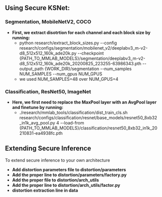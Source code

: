 ## Using Secure KSNet:
### Segmentation, MobileNetV2, COCO
- **First, we extract disotrtion for each channel and each block size by running:** 
    - python research/extract_block_sizes.py --config research/configs/segmentation/mobilenet_v2/deeplabv3_m-v2-d8_512x512_160k_ade20k.py --checkpoint {PATH_TO_MMLAB_MODELS}/segmentation/deeplabv3_m-v2-d8_512x512_160k_ade20k_20200825_223255-63986343.pth --output_path {WORK_DIR}/segmentation --num_samples NUM_SAMPLES --num_gpus NUM_GPUS 
    - we used NUM_SAMPLES=48 over NUM_GPUS=4
### Classification, ResNet50, ImageNet
- **Here, we first need to replace the MaxPool layer with an AvgPool layer and finetune by running:**
    - ./research/mmlab_tools/classification/dist_train_cls.sh research/configs/classification/resnet/base_models/resnet50_8xb32_in1k_avg_pool.py 4 --load-from {PATH_TO_MMLAB_MODELS}/classification/resnet50_8xb32_in1k_20210831-ea4938fc.pth


## Extending Secure Inference
To extend secure inference to your own architecture

- **Add distortion parameters file to distortion/parameters**
- **Add the proper line to distortion/parameters/factory.py**
- **Add the proper file to distortion/arch_utils**
- **Add the proper line to distortion/arch_utils/factor.py**
- **distortion extraction line in data**


[//]: # (<div align="center">)

[//]: # (  <img src="resources/mmseg-logo.png" width="600"/>)

[//]: # (  <div>&nbsp;</div>)

[//]: # (  <div align="center">)

[//]: # (    <b><font size="5">OpenMMLab website</font></b>)

[//]: # (    <sup>)

[//]: # (      <a href="https://openmmlab.com">)

[//]: # (        <i><font size="4">HOT</font></i>)

[//]: # (      </a>)

[//]: # (    </sup>)

[//]: # (    &nbsp;&nbsp;&nbsp;&nbsp;)

[//]: # (    <b><font size="5">OpenMMLab platform</font></b>)

[//]: # (    <sup>)

[//]: # (      <a href="https://platform.openmmlab.com">)

[//]: # (        <i><font size="4">TRY IT OUT</font></i>)

[//]: # (      </a>)

[//]: # (    </sup>)

[//]: # (  </div>)

[//]: # (  <div>&nbsp;</div>)

[//]: # ()
[//]: # (<br />)
[//]: # ()
[//]: # ([![PyPI - Python Version]&#40;https://img.shields.io/pypi/pyversions/mmsegmentation&#41;]&#40;https://pypi.org/project/mmsegmentation/&#41;)

[//]: # ([![PyPI]&#40;https://img.shields.io/pypi/v/mmsegmentation&#41;]&#40;https://pypi.org/project/mmsegmentation&#41;)

[//]: # ([![docs]&#40;https://img.shields.io/badge/docs-latest-blue&#41;]&#40;https://mmsegmentation.readthedocs.io/en/latest/&#41;)

[//]: # ([![badge]&#40;https://github.com/open-mmlab/mmsegmentation/workflows/build/badge.svg&#41;]&#40;https://github.com/open-mmlab/mmsegmentation/actions&#41;)

[//]: # ([![codecov]&#40;https://codecov.io/gh/open-mmlab/mmsegmentation/branch/master/graph/badge.svg&#41;]&#40;https://codecov.io/gh/open-mmlab/mmsegmentation&#41;)

[//]: # ([![license]&#40;https://img.shields.io/github/license/open-mmlab/mmsegmentation.svg&#41;]&#40;https://github.com/open-mmlab/mmsegmentation/blob/master/LICENSE&#41;)

[//]: # ([![issue resolution]&#40;https://isitmaintained.com/badge/resolution/open-mmlab/mmsegmentation.svg&#41;]&#40;https://github.com/open-mmlab/mmsegmentation/issues&#41;)

[//]: # ([![open issues]&#40;https://isitmaintained.com/badge/open/open-mmlab/mmsegmentation.svg&#41;]&#40;https://github.com/open-mmlab/mmsegmentation/issues&#41;)

[//]: # ()
[//]: # ([📘Documentation]&#40;https://mmsegmentation.readthedocs.io/en/latest/&#41; |)

[//]: # ([🛠️Installation]&#40;https://mmsegmentation.readthedocs.io/en/latest/get_started.html&#41; |)

[//]: # ([👀Model Zoo]&#40;https://mmsegmentation.readthedocs.io/en/latest/model_zoo.html&#41; |)

[//]: # ([🆕Update News]&#40;https://mmsegmentation.readthedocs.io/en/latest/changelog.html&#41; |)

[//]: # ([🤔Reporting Issues]&#40;https://github.com/open-mmlab/mmsegmentation/issues/new/choose&#41;)

[//]: # ()
[//]: # (</div>)

[//]: # ()
[//]: # (<div align="center">)

[//]: # ()
[//]: # (English | [简体中文]&#40;README_zh-CN.md&#41;)

[//]: # ()
[//]: # (</div>)


[//]: # ()
[//]: # (MMSegmentation is an open source semantic segmentation toolbox based on PyTorch.)

[//]: # (It is a part of the [OpenMMLab]&#40;https://openmmlab.com/&#41; project.)

[//]: # ()
[//]: # (The master branch works with **PyTorch 1.5+**.)

[//]: # ()
[//]: # (![demo image]&#40;resources/seg_demo.gif&#41;)

[//]: # ()
[//]: # (<details open>)

[//]: # (<summary>Major features</summary>)

[//]: # ()
[//]: # (- **Unified Benchmark**)

[//]: # ()
[//]: # (  We provide a unified benchmark toolbox for various semantic segmentation methods.)

[//]: # ()
[//]: # (- **Modular Design**)

[//]: # ()
[//]: # (  We decompose the semantic segmentation framework into different components and one can easily construct a customized semantic segmentation framework by combining different modules.)

[//]: # ()
[//]: # (- **Support of multiple methods out of box**)

[//]: # ()
[//]: # (  The toolbox directly supports popular and contemporary semantic segmentation frameworks, *e.g.* PSPNet, DeepLabV3, PSANet, DeepLabV3+, etc.)

[//]: # ()
[//]: # (- **High efficiency**)

[//]: # ()
[//]: # (  The training speed is faster than or comparable to other codebases.)

[//]: # ()
[//]: # (</details>)

[//]: # ()
[//]: # (## What's New)

[//]: # ()
[//]: # (### 💎 Stable version)

[//]: # ()
[//]: # (v0.30.0 was released on 01/11/2023:)

[//]: # ()
[//]: # (- Add 'Projects/' folder, and the first example project)

[//]: # (- Support Delving into High-Quality Synthetic Face Occlusion Segmentation Datasets)

[//]: # ()
[//]: # (Please refer to [changelog.md]&#40;docs/en/changelog.md&#41; for details and release history.)

[//]: # ()
[//]: # (### 🌟 Preview of 1.x version)

[//]: # ()
[//]: # (A brand new version of **MMSegmentation v1.0.0rc3** was released in 12/31/2022:)

[//]: # ()
[//]: # (- Unifies interfaces of all components based on [MMEngine]&#40;https://github.com/open-mmlab/mmengine&#41;.)

[//]: # (- Faster training and testing speed with complete support of mixed precision training.)

[//]: # (- Refactored and more flexible [architecture]&#40;https://mmsegmentation.readthedocs.io/en/1.x/overview.html&#41;.)

[//]: # ()
[//]: # (Find more new features in [1.x branch]&#40;https://github.com/open-mmlab/mmsegmentation/tree/1.x&#41;. Issues and PRs are welcome!)

[//]: # ()
[//]: # (## Installation)

[//]: # ()
[//]: # (Please refer to [get_started.md]&#40;docs/en/get_started.md#installation&#41; for installation and [dataset_prepare.md]&#40;docs/en/dataset_prepare.md#prepare-datasets&#41; for dataset preparation.)

[//]: # ()
[//]: # (## Get Started)

[//]: # ()
[//]: # (Please see [train.md]&#40;docs/en/train.md&#41; and [inference.md]&#40;docs/en/inference.md&#41; for the basic usage of MMSegmentation.)

[//]: # (There are also tutorials for:)

[//]: # ()
[//]: # (- [customizing dataset]&#40;docs/en/tutorials/customize_datasets.md&#41;)

[//]: # (- [designing data pipeline]&#40;docs/en/tutorials/data_pipeline.md&#41;)

[//]: # (- [customizing modules]&#40;docs/en/tutorials/customize_models.md&#41;)

[//]: # (- [customizing runtime]&#40;docs/en/tutorials/customize_runtime.md&#41;)

[//]: # (- [training tricks]&#40;docs/en/tutorials/training_tricks.md&#41;)

[//]: # (- [useful tools]&#40;docs/en/useful_tools.md&#41;)

[//]: # ()
[//]: # (A Colab tutorial is also provided. You may preview the notebook [here]&#40;demo/MMSegmentation_Tutorial.ipynb&#41; or directly [run]&#40;https://colab.research.google.com/github/open-mmlab/mmsegmentation/blob/master/demo/MMSegmentation_Tutorial.ipynb&#41; on Colab.)

[//]: # ()
[//]: # (## Benchmark and model zoo)

[//]: # ()
[//]: # (Results and models are available in the [model zoo]&#40;docs/en/model_zoo.md&#41;.)

[//]: # ()
[//]: # (Supported backbones:)

[//]: # ()
[//]: # (- [x] ResNet &#40;CVPR'2016&#41;)

[//]: # (- [x] ResNeXt &#40;CVPR'2017&#41;)

[//]: # (- [x] [HRNet &#40;CVPR'2019&#41;]&#40;configs/hrnet&#41;)

[//]: # (- [x] [ResNeSt &#40;ArXiv'2020&#41;]&#40;configs/resnest&#41;)

[//]: # (- [x] [MobileNetV2 &#40;CVPR'2018&#41;]&#40;configs/mobilenet_v2&#41;)

[//]: # (- [x] [MobileNetV3 &#40;ICCV'2019&#41;]&#40;configs/mobilenet_v3&#41;)

[//]: # (- [x] [Vision Transformer &#40;ICLR'2021&#41;]&#40;configs/vit&#41;)

[//]: # (- [x] [Swin Transformer &#40;ICCV'2021&#41;]&#40;configs/swin&#41;)

[//]: # (- [x] [Twins &#40;NeurIPS'2021&#41;]&#40;configs/twins&#41;)

[//]: # (- [x] [BEiT &#40;ICLR'2022&#41;]&#40;configs/beit&#41;)

[//]: # (- [x] [ConvNeXt &#40;CVPR'2022&#41;]&#40;configs/convnext&#41;)

[//]: # (- [x] [MAE &#40;CVPR'2022&#41;]&#40;configs/mae&#41;)

[//]: # (- [x] [PoolFormer &#40;CVPR'2022&#41;]&#40;configs/poolformer&#41;)

[//]: # ()
[//]: # (Supported methods:)

[//]: # ()
[//]: # (- [x] [FCN &#40;CVPR'2015/TPAMI'2017&#41;]&#40;configs/fcn&#41;)

[//]: # (- [x] [ERFNet &#40;T-ITS'2017&#41;]&#40;configs/erfnet&#41;)

[//]: # (- [x] [UNet &#40;MICCAI'2016/Nat. Methods'2019&#41;]&#40;configs/unet&#41;)

[//]: # (- [x] [PSPNet &#40;CVPR'2017&#41;]&#40;configs/pspnet&#41;)

[//]: # (- [x] [DeepLabV3 &#40;ArXiv'2017&#41;]&#40;configs/deeplabv3&#41;)

[//]: # (- [x] [BiSeNetV1 &#40;ECCV'2018&#41;]&#40;configs/bisenetv1&#41;)

[//]: # (- [x] [PSANet &#40;ECCV'2018&#41;]&#40;configs/psanet&#41;)

[//]: # (- [x] [DeepLabV3+ &#40;CVPR'2018&#41;]&#40;configs/deeplabv3plus&#41;)

[//]: # (- [x] [UPerNet &#40;ECCV'2018&#41;]&#40;configs/upernet&#41;)

[//]: # (- [x] [ICNet &#40;ECCV'2018&#41;]&#40;configs/icnet&#41;)

[//]: # (- [x] [NonLocal Net &#40;CVPR'2018&#41;]&#40;configs/nonlocal_net&#41;)

[//]: # (- [x] [EncNet &#40;CVPR'2018&#41;]&#40;configs/encnet&#41;)

[//]: # (- [x] [Semantic FPN &#40;CVPR'2019&#41;]&#40;configs/sem_fpn&#41;)

[//]: # (- [x] [DANet &#40;CVPR'2019&#41;]&#40;configs/danet&#41;)

[//]: # (- [x] [APCNet &#40;CVPR'2019&#41;]&#40;configs/apcnet&#41;)

[//]: # (- [x] [EMANet &#40;ICCV'2019&#41;]&#40;configs/emanet&#41;)

[//]: # (- [x] [CCNet &#40;ICCV'2019&#41;]&#40;configs/ccnet&#41;)

[//]: # (- [x] [DMNet &#40;ICCV'2019&#41;]&#40;configs/dmnet&#41;)

[//]: # (- [x] [ANN &#40;ICCV'2019&#41;]&#40;configs/ann&#41;)

[//]: # (- [x] [GCNet &#40;ICCVW'2019/TPAMI'2020&#41;]&#40;configs/gcnet&#41;)

[//]: # (- [x] [FastFCN &#40;ArXiv'2019&#41;]&#40;configs/fastfcn&#41;)

[//]: # (- [x] [Fast-SCNN &#40;ArXiv'2019&#41;]&#40;configs/fastscnn&#41;)

[//]: # (- [x] [ISANet &#40;ArXiv'2019/IJCV'2021&#41;]&#40;configs/isanet&#41;)

[//]: # (- [x] [OCRNet &#40;ECCV'2020&#41;]&#40;configs/ocrnet&#41;)

[//]: # (- [x] [DNLNet &#40;ECCV'2020&#41;]&#40;configs/dnlnet&#41;)

[//]: # (- [x] [PointRend &#40;CVPR'2020&#41;]&#40;configs/point_rend&#41;)

[//]: # (- [x] [CGNet &#40;TIP'2020&#41;]&#40;configs/cgnet&#41;)

[//]: # (- [x] [BiSeNetV2 &#40;IJCV'2021&#41;]&#40;configs/bisenetv2&#41;)

[//]: # (- [x] [STDC &#40;CVPR'2021&#41;]&#40;configs/stdc&#41;)

[//]: # (- [x] [SETR &#40;CVPR'2021&#41;]&#40;configs/setr&#41;)

[//]: # (- [x] [DPT &#40;ArXiv'2021&#41;]&#40;configs/dpt&#41;)

[//]: # (- [x] [Segmenter &#40;ICCV'2021&#41;]&#40;configs/segmenter&#41;)

[//]: # (- [x] [SegFormer &#40;NeurIPS'2021&#41;]&#40;configs/segformer&#41;)

[//]: # (- [x] [K-Net &#40;NeurIPS'2021&#41;]&#40;configs/knet&#41;)

[//]: # ()
[//]: # (Supported datasets:)

[//]: # ()
[//]: # (- [x] [Cityscapes]&#40;https://github.com/open-mmlab/mmsegmentation/blob/master/docs/en/dataset_prepare.md#cityscapes&#41;)

[//]: # (- [x] [PASCAL VOC]&#40;https://github.com/open-mmlab/mmsegmentation/blob/master/docs/en/dataset_prepare.md#pascal-voc&#41;)

[//]: # (- [x] [ADE20K]&#40;https://github.com/open-mmlab/mmsegmentation/blob/master/docs/en/dataset_prepare.md#ade20k&#41;)

[//]: # (- [x] [Pascal Context]&#40;https://github.com/open-mmlab/mmsegmentation/blob/master/docs/en/dataset_prepare.md#pascal-context&#41;)

[//]: # (- [x] [COCO-Stuff 10k]&#40;https://github.com/open-mmlab/mmsegmentation/blob/master/docs/en/dataset_prepare.md#coco-stuff-10k&#41;)

[//]: # (- [x] [COCO-Stuff 164k]&#40;https://github.com/open-mmlab/mmsegmentation/blob/master/docs/en/dataset_prepare.md#coco-stuff-164k&#41;)

[//]: # (- [x] [CHASE_DB1]&#40;https://github.com/open-mmlab/mmsegmentation/blob/master/docs/en/dataset_prepare.md#chase-db1&#41;)

[//]: # (- [x] [DRIVE]&#40;https://github.com/open-mmlab/mmsegmentation/blob/master/docs/en/dataset_prepare.md#drive&#41;)

[//]: # (- [x] [HRF]&#40;https://github.com/open-mmlab/mmsegmentation/blob/master/docs/en/dataset_prepare.md#hrf&#41;)

[//]: # (- [x] [STARE]&#40;https://github.com/open-mmlab/mmsegmentation/blob/master/docs/en/dataset_prepare.md#stare&#41;)

[//]: # (- [x] [Dark Zurich]&#40;https://github.com/open-mmlab/mmsegmentation/blob/master/docs/en/dataset_prepare.md#dark-zurich&#41;)

[//]: # (- [x] [Nighttime Driving]&#40;https://github.com/open-mmlab/mmsegmentation/blob/master/docs/en/dataset_prepare.md#nighttime-driving&#41;)

[//]: # (- [x] [LoveDA]&#40;https://github.com/open-mmlab/mmsegmentation/blob/master/docs/en/dataset_prepare.md#loveda&#41;)

[//]: # (- [x] [Potsdam]&#40;https://github.com/open-mmlab/mmsegmentation/blob/master/docs/en/dataset_prepare.md#isprs-potsdam&#41;)

[//]: # (- [x] [Vaihingen]&#40;https://github.com/open-mmlab/mmsegmentation/blob/master/docs/en/dataset_prepare.md#isprs-vaihingen&#41;)

[//]: # (- [x] [iSAID]&#40;https://github.com/open-mmlab/mmsegmentation/blob/master/docs/en/dataset_prepare.md#isaid&#41;)

[//]: # (- [x] [High quality synthetic face occlusion]&#40;https://github.com/open-mmlab/mmsegmentation/blob/master/docs/en/dataset_prepare.md#delving-into-high-quality-synthetic-face-occlusion-segmentation-datasets&#41;)

[//]: # (- [x] [ImageNetS]&#40;https://github.com/open-mmlab/mmsegmentation/blob/master/docs/en/dataset_prepare.md#imagenets&#41;)

[//]: # ()
[//]: # (## FAQ)

[//]: # ()
[//]: # (Please refer to [FAQ]&#40;docs/en/faq.md&#41; for frequently asked questions.)

[//]: # ()
[//]: # (## Contributing)

[//]: # ()
[//]: # (We appreciate all contributions to improve MMSegmentation. Please refer to [CONTRIBUTING.md]&#40;.github/CONTRIBUTING.md&#41; for the contributing guideline.)

[//]: # ()
[//]: # (## Acknowledgement)

[//]: # ()
[//]: # (MMSegmentation is an open source project that welcome any contribution and feedback.)

[//]: # (We wish that the toolbox and benchmark could serve the growing research)

[//]: # (community by providing a flexible as well as standardized toolkit to reimplement existing methods)

[//]: # (and develop their own new semantic segmentation methods.)

[//]: # ()
[//]: # (## Citation)

[//]: # ()
[//]: # (If you find this project useful in your research, please consider cite:)

[//]: # ()
[//]: # (```bibtex)

[//]: # (@misc{mmseg2020,)

[//]: # (    title={{MMSegmentation}: OpenMMLab Semantic Segmentation Toolbox and Benchmark},)

[//]: # (    author={MMSegmentation Contributors},)

[//]: # (    howpublished = {\url{https://github.com/open-mmlab/mmsegmentation}},)

[//]: # (    year={2020})

[//]: # (})

[//]: # (```)

[//]: # ()
[//]: # (## License)

[//]: # ()
[//]: # (MMSegmentation is released under the Apache 2.0 license, while some specific features in this library are with other licenses. Please refer to [LICENSES.md]&#40;LICENSES.md&#41; for the careful check, if you are using our code for commercial matters.)

[//]: # ()
[//]: # (## Projects in OpenMMLab)

[//]: # ()
[//]: # (- [MMCV]&#40;https://github.com/open-mmlab/mmcv&#41;: OpenMMLab foundational library for computer vision.)

[//]: # (- [MIM]&#40;https://github.com/open-mmlab/mim&#41;: MIM installs OpenMMLab packages.)

[//]: # (- [MMClassification]&#40;https://github.com/open-mmlab/mmclassification&#41;: OpenMMLab image classification toolbox and benchmark.)

[//]: # (- [MMDetection]&#40;https://github.com/open-mmlab/mmdetection&#41;: OpenMMLab detection toolbox and benchmark.)

[//]: # (- [MMDetection3D]&#40;https://github.com/open-mmlab/mmdetection3d&#41;: OpenMMLab's next-generation platform for general 3D object detection.)

[//]: # (- [MMYOLO]&#40;https://github.com/open-mmlab/mmyolo&#41;: OpenMMLab YOLO series toolbox and benchmark.)

[//]: # (- [MMRotate]&#40;https://github.com/open-mmlab/mmrotate&#41;: OpenMMLab rotated object detection toolbox and benchmark.)

[//]: # (- [MMSegmentation]&#40;https://github.com/open-mmlab/mmsegmentation&#41;: OpenMMLab semantic segmentation toolbox and benchmark.)

[//]: # (- [MMOCR]&#40;https://github.com/open-mmlab/mmocr&#41;: OpenMMLab text detection, recognition, and understanding toolbox.)

[//]: # (- [MMPose]&#40;https://github.com/open-mmlab/mmpose&#41;: OpenMMLab pose estimation toolbox and benchmark.)

[//]: # (- [MMHuman3D]&#40;https://github.com/open-mmlab/mmhuman3d&#41;: OpenMMLab 3D human parametric model toolbox and benchmark.)

[//]: # (- [MMSelfSup]&#40;https://github.com/open-mmlab/mmselfsup&#41;: OpenMMLab self-supervised learning toolbox and benchmark.)

[//]: # (- [MMRazor]&#40;https://github.com/open-mmlab/mmrazor&#41;: OpenMMLab model compression toolbox and benchmark.)

[//]: # (- [MMFewShot]&#40;https://github.com/open-mmlab/mmfewshot&#41;: OpenMMLab fewshot learning toolbox and benchmark.)

[//]: # (- [MMAction2]&#40;https://github.com/open-mmlab/mmaction2&#41;: OpenMMLab's next-generation action understanding toolbox and benchmark.)

[//]: # (- [MMTracking]&#40;https://github.com/open-mmlab/mmtracking&#41;: OpenMMLab video perception toolbox and benchmark.)

[//]: # (- [MMFlow]&#40;https://github.com/open-mmlab/mmflow&#41;: OpenMMLab optical flow toolbox and benchmark.)

[//]: # (- [MMEditing]&#40;https://github.com/open-mmlab/mmediting&#41;: OpenMMLab image and video editing toolbox.)

[//]: # (- [MMGeneration]&#40;https://github.com/open-mmlab/mmgeneration&#41;: OpenMMLab image and video generative models toolbox.)

[//]: # (- [MMDeploy]&#40;https://github.com/open-mmlab/mmdeploy&#41;: OpenMMLab Model Deployment Framework.)